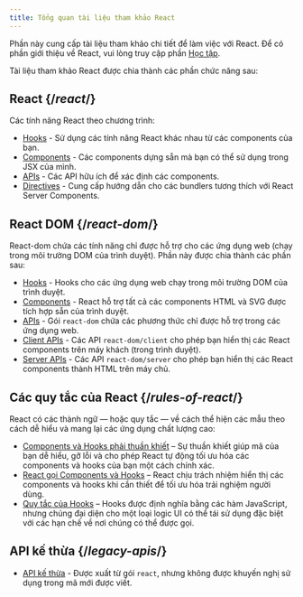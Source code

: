 ```yaml
---
title: Tổng quan tài liệu tham khảo React
---
```


<Intro>

Phần này cung cấp tài liệu tham khảo chi tiết để làm việc với React. Để có phần giới thiệu về React, vui lòng truy cập phần [Học tập](/learn).

</Intro>

Tài liệu tham khảo React được chia thành các phần chức năng sau:

## React {/*react*/}

Các tính năng React theo chương trình:

* [Hooks](/reference/react/hooks) - Sử dụng các tính năng React khác nhau từ các components của bạn.
* [Components](/reference/react/components) - Các components dựng sẵn mà bạn có thể sử dụng trong JSX của mình.
* [APIs](/reference/react/apis) - Các API hữu ích để xác định các components.
* [Directives](/reference/rsc/directives) - Cung cấp hướng dẫn cho các bundlers tương thích với React Server Components.

## React DOM {/*react-dom*/}

React-dom chứa các tính năng chỉ được hỗ trợ cho các ứng dụng web (chạy trong môi trường DOM của trình duyệt). Phần này được chia thành các phần sau:

* [Hooks](/reference/react-dom/hooks) - Hooks cho các ứng dụng web chạy trong môi trường DOM của trình duyệt.
* [Components](/reference/react-dom/components) - React hỗ trợ tất cả các components HTML và SVG được tích hợp sẵn của trình duyệt.
* [APIs](/reference/react-dom) - Gói `react-dom` chứa các phương thức chỉ được hỗ trợ trong các ứng dụng web.
* [Client APIs](/reference/react-dom/client) - Các API `react-dom/client` cho phép bạn hiển thị các React components trên máy khách (trong trình duyệt).
* [Server APIs](/reference/react-dom/server) - Các API `react-dom/server` cho phép bạn hiển thị các React components thành HTML trên máy chủ.

## Các quy tắc của React {/*rules-of-react*/}

React có các thành ngữ — hoặc quy tắc — về cách thể hiện các mẫu theo cách dễ hiểu và mang lại các ứng dụng chất lượng cao:

* [Components và Hooks phải thuần khiết](/reference/rules/components-and-hooks-must-be-pure) – Sự thuần khiết giúp mã của bạn dễ hiểu, gỡ lỗi và cho phép React tự động tối ưu hóa các components và hooks của bạn một cách chính xác.
* [React gọi Components và Hooks](/reference/rules/react-calls-components-and-hooks) – React chịu trách nhiệm hiển thị các components và hooks khi cần thiết để tối ưu hóa trải nghiệm người dùng.
* [Quy tắc của Hooks](/reference/rules/rules-of-hooks) – Hooks được định nghĩa bằng các hàm JavaScript, nhưng chúng đại diện cho một loại logic UI có thể tái sử dụng đặc biệt với các hạn chế về nơi chúng có thể được gọi.

## API kế thừa {/*legacy-apis*/}

* [API kế thừa](/reference/react/legacy) - Được xuất từ gói `react`, nhưng không được khuyến nghị sử dụng trong mã mới được viết.
